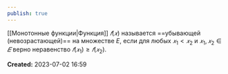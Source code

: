 ```yaml
---
publish: true
---
```


[[Монотонные функции|Функция]] $𝑓(𝑥)$ называется ==убывающей (невозрастающей)== на множестве $E$, если для любых $𝑥_1 < 𝑥_2$ и $𝑥_1 , 𝑥_2 ∈ 𝐸$ верно неравенство $𝑓(𝑥_1) ≥ 𝑓(𝑥_2)$.









**Created:** 2023-07-02 16:59